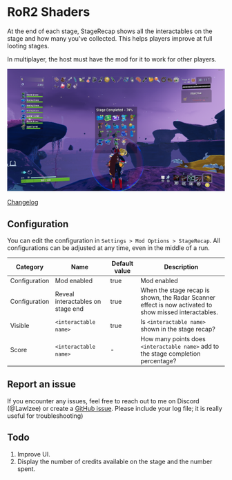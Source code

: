 # RoR2 Shaders

At the end of each stage, StageRecap shows all the interactables on the stage and how many you've collected. This helps players improve at full looting stages.

In multiplayer, the host must have the mod for it to work for other players.

![screenshot](https://raw.githubusercontent.com/Lawlzee/StageReport/master/Assets/StageReport/Images/Example2.png)

[Changelog](https://thunderstore.io/package/Lawlzee/StageRecap/changelog/)

## Configuration

You can edit the configuration in `Settings > Mod Options > StageRecap`. All configurations can be adjusted at any time, even in the middle of a run.

| Category      | Name                 | Default value    | Description                                                                                                                                                                      |
|---------------|----------------------|------------------|----------------------------------------------------------------------------------------------------------------------------------------------------------------------------------|                                        
| Configuration | Mod enabled          | true             | Mod enabled |
| Configuration | Reveal interactables on stage end | true | When the stage recap is shown, the Radar Scanner effect is now activated to show missed interactables. |
| Visible       | `<interactable name>`| true             | Is `<interactable name>` shown in the stage recap? |
| Score         | `<interactable name>`| -                | How many points does `<interactable name>` add to the stage completion percentage? |

## Report an issue

If you encounter any issues, feel free to reach out to me on Discord (@Lawlzee) or create a [GitHub issue](https://github.com/Lawlzee/StageReport/issues/new). Please include your log file; it is really useful for troubleshooting)


## Todo

1. Improve UI.
2. Display the number of credits available on the stage and the number spent.